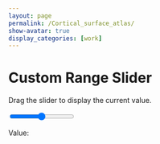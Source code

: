 ```yaml
---
layout: page
permalink: /Cortical_surface_atlas/
show-avatar: true
display_categories: [work]
---
```


<html>
<head>
<meta name="viewport" content="width=device-width, initial-scale=1">
<style>
.slidecontainer {
  width: 100%;
}

.slider {
  -webkit-appearance: none;
  width: 100%;
  height: 25px;
  background: #d3d3d3;
  outline: none;
  opacity: 0.7;
  -webkit-transition: .2s;
  transition: opacity .2s;
}

.slider:hover {
  opacity: 1;
}

.slider::-webkit-slider-thumb {
  -webkit-appearance: none;
  appearance: none;
  width: 25px;
  height: 25px;
  background: #04AA6D;
  cursor: pointer;
}

.slider::-moz-range-thumb {
  width: 25px;
  height: 25px;
  background: #04AA6D;
  cursor: pointer;
}
</style>
</head>
<body>

<h1>Custom Range Slider</h1>
<p>Drag the slider to display the current value.</p>

<div class="slidecontainer">
  <input type="range" min="1" max="100" value="50" class="slider" id="myRange">
  <p>Value: <span id="demo"></span></p>
</div>

<script>
var slider = document.getElementById("myRange");
var output = document.getElementById("demo");
output.innerHTML = slider.value;

slider.oninput = function() {
  output.innerHTML = this.value;
}
</script>

</body>
</html>
